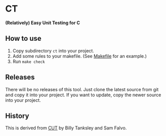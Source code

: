 # CT

**(Relatively) Easy Unit Testing for C**

## How to use

1. Copy subdirectory `ct` into your project.
2. Add some rules to your makefile. (See [Makefile][] for an example.)
3. Run `make check`

## Releases

There will be no releases of this tool. Just clone the latest source from git
and copy it into your project. If you want to update, copy the newer source
into your project.

## History

This is derived from [CUT][] by Billy Tanksley and Sam Falvo.

[CUT]: http://falvotech.com/content/cut/
[Makefile]: https://github.com/kr/ct/blob/master/Makefile
